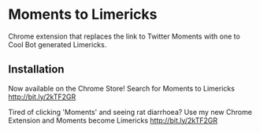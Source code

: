 #  Moments to Limericks

Chrome extension that replaces the link to Twitter Moments with one to Cool Bot generated Limericks.

## Installation

Now available on the Chrome Store! Search for Moments to Limericks
http://bit.ly/2kTF2GR

Tired of clicking 'Moments' and seeing rat diarrhoea? Use my new Chrome Extension and Moments become Limericks
http://bit.ly/2kTF2GR
